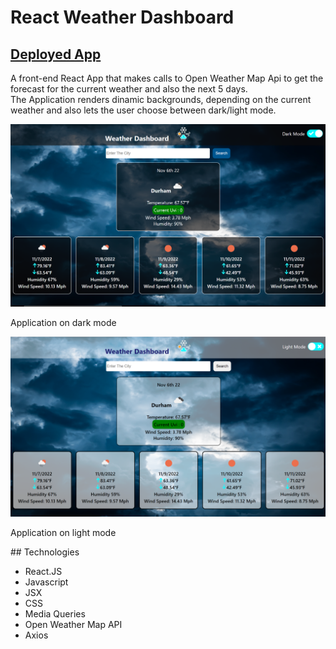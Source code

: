 # React Weather Dashboard


## [Deployed App](https://sparkly-bubblegum-c917fe.netlify.app/)
<p> A front-end React App that makes calls to Open Weather Map Api to get the forecast for the current weather and also the next 5 days.
<br>
The Application renders dinamic backgrounds, depending on the current weather and also lets the user choose between dark/light mode.
</p>


<img src="https://github.com/geicibarham/React---Weather-Dashboard/blob/main/src/assets/images/example.png"  alt="image if weather dashboard"/>
<p>Application on dark mode</p>

<img src="https://github.com/geicibarham/React---Weather-Dashboard/blob/main/src/assets/images/example1.png" alt="image if weather dashboard" />
<p>Application on light mode</p>
## Technologies

<ul>
<li>React.JS</li>
<li>Javascript</li>
<li>JSX</li>
<li>CSS</li>
<li>Media Queries</li>
<li> Open Weather Map API</li>
<li>Axios</li>
</ul>
